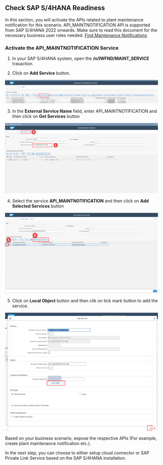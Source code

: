 ## Check SAP S/4HANA Readiness
In this section, you will activate the APIs related to plant maintenance notification for this scenario.
API_MAINTNOTIFICATION API is supported from SAP S/4HANA 2022 onwards. Make sure to read this document for the necessary business user roles needed. [Find Maintenance Notifications](https://fioriappslibrary.hana.ondemand.com/sap/fix/externalViewer/#/detail/Apps('F4633')/S30PCE)

### Activate the API_MAINTNOTIFICATION Service

1. In your SAP S/4HANA system, open the **/n/IWFND/MAINT_SERVICE** trasaction.

2. Click on **Add Service** button.

![plot](./images/add-service1.png)

3. In the **External Service Name** field, enter API_MAINTNOTIFICATION and then click on **Get Services** button

![plot](./images/get-services.png)

4. Select the service **API_MAINTNOTIFICATION** and then click on **Add Selected Services** button

![plot](./images/add-service2.png)

5. Click on **Local Object** button and then clik on tick mark button to add the service.

![plot](./images/add-service3.png)


Based on your business scenario, expose the respective APIs (For example, create plant maintenance notification etc.).

In the next step, you can choose to either setup cloud connector or SAP Private Link Service based on the SAP S/4HANA installation.
